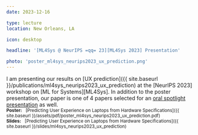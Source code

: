 ```yaml
---
date: 2023-12-16

type: lecture
location: New Orleans, LA

icon: desktop

headline: '[ML4Sys @ NeurIPS =qq= 23][ML4Sys 2023] Presentation'

photo: 'poster_ml4sys_neurips2023_ux_prediction.png'
---
```


I am presenting our results on [UX prediction]({{ site.baseurl }}/publications/ml4sys_neurips2023_ux_prediction)
at the [NeurIPS 2023] workshop on [ML for Systems][ML4Sys].
In addition to the poster presentation,
our paper is one of 4 papers selected for an [oral spotlight presentation]() as well.
<br>
<small>**Poster:** &nbsp; [Predicting User Experience on Laptops from Hardware Specifications]({{ site.baseurl }}/assets/pdf/poster_ml4sys_neurips2023_ux_prediction.pdf)</small>
<br>
<small>**Slides:** &nbsp; [Predicting User Experience on Laptops from Hardware Specifications]({{ site.baseurl }}/slides/ml4sys_neurips2023_ux_prediction)</small>
